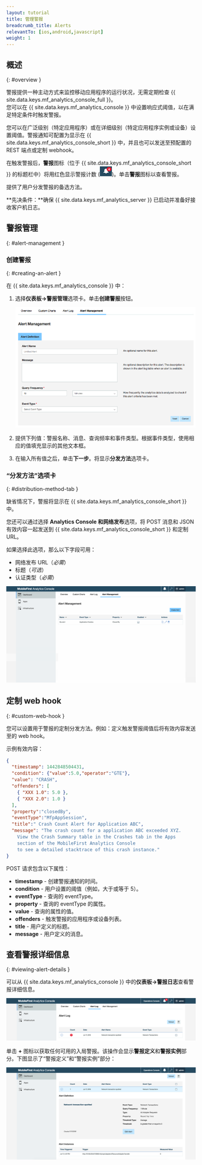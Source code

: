 ```yaml
---
layout: tutorial
title: 管理警报
breadcrumb_title: Alerts
relevantTo: [ios,android,javascript]
weight: 1
---
```

<!-- NLS_CHARSET=UTF-8 -->
## 概述
{: #overview }

警报提供一种主动方式来监控移动应用程序的运行状况，无需定期检查 {{ site.data.keys.mf_analytics_console_full }}。  
您可以在 {{ site.data.keys.mf_analytics_console }} 中设置响应式阈值，以在满足特定条件时触发警报。

您可以在广泛级别（特定应用程序）或在详细级别（特定应用程序实例或设备）设置阈值。警报通知可配置为显示在 {{ site.data.keys.mf_analytics_console_short }} 中，并且也可以发送至预配置的 REST 端点或定制 webhook。

在触发警报后，**警报**图标（位于 {{ site.data.keys.mf_analytics_console_short }} 的标题栏中）将用红色显示警报计数 (<img  alt="警报图标" style="margin:0;display:inline" src="alertIcon.png"/>)。单击**警报**图标以查看警报。

提供了用户分发警报的备选方法。

**先决条件：**确保 {{ site.data.keys.mf_analytics_server }} 已启动并准备好接收客户机日志。

## 警报管理
{: #alert-management }

### 创建警报
{: #creating-an-alert }

在 {{ site.data.keys.mf_analytics_console }} 中：

1. 选择**仪表板→警报管理**选项卡。单击**创建警报**按钮。


   ![警报管理选项卡](alert_management_tab.png)

2. 提供下列值：警报名称、消息、查询频率和事件类型。根据事件类型，使用相应的值填充显示的其他文本框。
3. 在输入所有值之后，单击**下一步**。将显示**分发方法**选项卡。

### “分发方法”选项卡
{: #distribution-method-tab }

缺省情况下，警报将显示在 {{ site.data.keys.mf_analytics_console_short }} 中。

您还可以通过选择 **Analytics Console 和网络发布**选项，将 POST 消息和 JSON 有效内容一起发送到 {{ site.data.keys.mf_analytics_console_short }} 和定制 URL。

如果选择此选项，那么以下字段可用：


* 网络发布 URL（*必需*）
* 标题（*可选*）
* 认证类型（*必需*）

<img class="gifplayer"  alt="创建警报" src="creating-an-alert.png"/>

## 定制 web hook
{: #custom-web-hook }

您可以设置用于警报的定制分发方法。例如：定义触发警报阈值后将有效内容发送至的 web hook。

示例有效内容：

```json
{
  "timestamp": 1442848504431,
  "condition": {"value":5.0,"operator":"GTE"},
  "value": "CRASH",
  "offenders": [
    { "XXX 1.0": 5.0 },
    { "XXX 2.0": 1.0 }
  ],
  "property":"closedBy",
  "eventType":"MfpAppSession",
  "title":" Crash Count Alert for Application ABC",
  "message": "The crash count for a application ABC exceeded XYZ.
    View the Crash Summary table in the Crashes tab in the Apps
    section of the MobileFirst Analytics Console
    to see a detailed stacktrace of this crash instance."
}
```

POST 请求包含以下属性：

* **timestamp** - 创建警报通知的时间。
* **condition** - 用户设置的阈值（例如，大于或等于 5）。
* **eventType** - 查询的 eventType。
* **property** - 查询的 eventType 的属性。
* **value** - 查询的属性的值。
* **offenders** - 触发警报的应用程序或设备列表。
* **title** - 用户定义的标题。
* **message** - 用户定义的消息。

## 查看警报详细信息
{: #viewing-alert-details }

可以从 {{ site.data.keys.mf_analytics_console }} 中的**仪表板→警报日志**查看警报详细信息。

![新警报日志](alert-log.png)

单击 **+** 图标以获取任何可用的入局警报。该操作会显示**警报定义**和**警报实例**部分。下图显示了“警报定义”和“警报实例”部分：

![警报定义和实例](alert-definitions-and-instances.png)
